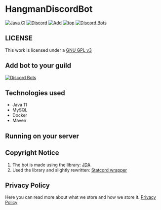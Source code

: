# HangmanDiscordBot
[![Java CI](https://github.com/megoRU/HangmanDiscordBot/actions/workflows/ci_cd.yml/badge.svg)](https://github.com/megoRU/HangmanDiscordBot/actions/workflows/ci_cd.yml)
[![Discord](https://img.shields.io/discord/779317239722672128?label=Discord)](https://discord.gg/UrWG3R683d)
[![Add](https://img.shields.io/badge/invite-Hangman-blue?logo=discord)](https://top.gg/bot/845974873682608129/invite/)
[![top](https://img.shields.io/badge/TOP.GG-pink?logo=discord)](https://top.gg/bot/845974873682608129) 
[![Discord Bots](https://top.gg/api/widget/servers/845974873682608129.svg)](https://top.gg/bot/845974873682608129)

## LICENSE

This work is licensed under a [GNU GPL v3](https://www.gnu.org/licenses/gpl-3.0.en.html)

## Add bot to your guild
[![Discord Bots](https://top.gg/api/widget/845974873682608129.svg)](https://top.gg/bot/845974873682608129)

## Technologies used

- Java 11
- MySQL
- Docker
- Maven

## Running on your server


## Copyright Notice

1. The bot is made using the library: [JDA](https://github.com/DV8FromTheWorld/JDA)
2. Used the library and slightly rewritten: [Statcord wrapper](https://github.com/pvhil/unofficial-statcord-wrapper)

## Privacy Policy

Here you can read more about what we store and how we store it. [Privacy Policy](https://github.com/megoRU/HangmanDiscordBot/blob/main/.github/privacy.md)
